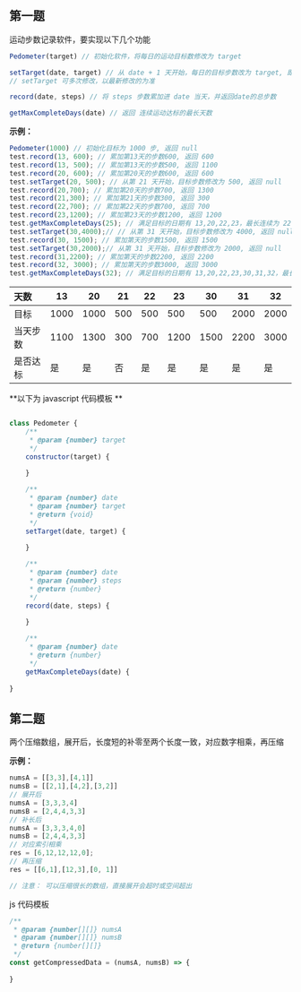 ## 第一题

运动步数记录软件，要实现以下几个功能

```javascript
Pedometer(target) // 初始化软件，将每日的运动目标数修改为 target

setTarget(date, target) // 从 date + 1 天开始，每日的目标步数改为 target, 即date当日即以前的目标不进行修改 (根据答题最后的结果来说，是不存在 30号去修改21号以后的目标 这种情况的)
// setTarget 可多次修改，以最新修改的为准

record(date, steps) // 将 steps 步数累加进 date 当天，并返回date的总步数

getMaxCompleteDays(date) // 返回 连续运动达标的最长天数

```



**示例：**

```javascript
Pedometer(1000) // 初始化目标为 1000 步, 返回 null
test.record(13, 600); // 累加第13天的步数600, 返回 600
test.record(13, 500); // 累加第13天的步数500, 返回 1100
test.record(20, 600); // 累加第20天的步数600, 返回 600
test.setTarget(20, 500); // 从第 21 天开始，目标步数修改为 500, 返回 null
test.record(20,700); // 累加第20天的步数700, 返回 1300
test.record(21,300); // 累加第21天的步数300, 返回 300
test.record(22,700); // 累加第22天的步数700, 返回 700
test.record(23,1200); // 累加第23天的步数1200, 返回 1200
test.getMaxCompleteDays(25); // 满足目标的日期有 13,20,22,23，最长连续为 22,23, 返回2
test.setTarget(30,4000);// // 从第 31 天开始，目标步数修改为 4000, 返回 null
test.record(30, 1500); // 累加第天的步数1500, 返回 1500
test.setTarget(30,2000);// 从第 31 天开始，目标步数修改为 2000, 返回 null
test.record(31,2200); // 累加第天的步数2200, 返回 2200
test.record(32, 3000); // 累加第天的步数3000, 返回 3000
test.getMaxCompleteDays(32); // 满足目标的日期有 13,20,22,23,30,31,32，最长连续为 30,31,32，返回3
```

| 天数     | 13   | 20   | 21   | 22   | 23   | 30   | 31   | 32   |
| :------- | ---- | ---- | ---- | ---- | ---- | ---- | ---- | ---- |
| 目标     | 1000 | 1000 | 500  | 500  | 500  | 500  | 2000 | 2000 |
| 当天步数 | 1100 | 1300 | 300  | 700  | 1200 | 1500 | 2200 | 3000 |
| 是否达标 | 是   | 是   | 否   | 是   | 是   | 是   | 是   | 是   |

**以下为 javascript 代码模板 **

```javascript

class Pedometer {
    /**
     * @param {number} target
     */
    constructor(target) {
        
    }

    /**
     * @param {number} date
     * @param {number} target
     * @return {void}
     */
    setTarget(date, target) {
        
    }

    /**
     * @param {number} date
     * @param {number} steps
     * @return {number}
     */
    record(date, steps) {
        
    }

    /**
     * @param {number} date
     * @return {number}
     */
    getMaxCompleteDays(date) {
        
}
```



## 第二题

两个压缩数组，展开后，长度短的补零至两个长度一致，对应数字相乘，再压缩



**示例：** 

```javascript
numsA = [[3,3],[4,1]] 
numsB = [[2,1],[4,2],[3,2]] 
// 展开后 
numsA = [3,3,3,4]
numsB = [2,4,4,3,3]
// 补长后
numsA = [3,3,3,4,0]
numsB = [2,4,4,3,3]
// 对应索引相乘
res = [6,12,12,12,0];
// 再压缩
res = [[6,1],[12,3],[0, 1]]

// 注意： 可以压缩很长的数组，直接展开会超时或空间超出
```

js 代码模板

```javascript
/**
 * @param {number[][]} numsA
 * @param {number[][]} numsB
 * @return {number[][]}
 */
const getCompressedData = (numsA, numsB) => {
    
}
```

